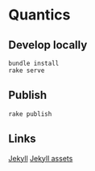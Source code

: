 # Quantics

## Develop locally

```shell
bundle install
rake serve
```

## Publish

```shell
rake publish
```

## Links
[Jekyll](http://jekyllrb.com/)
[Jekyll assets](https://github.com/jekyll-assets/jekyll-assets)
